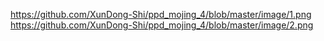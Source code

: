 https://github.com/XunDong-Shi/ppd_mojing_4/blob/master/image/1.png
https://github.com/XunDong-Shi/ppd_mojing_4/blob/master/image/2.png
